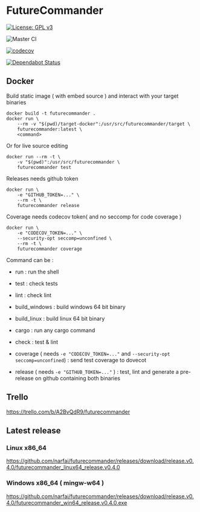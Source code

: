 # FutureCommander

[![License: GPL v3](https://img.shields.io/badge/License-GPLv3-blue.svg)](https://www.gnu.org/licenses/gpl-3.0)

![Master CI](https://github.com/actions/narfai/futurecommander/workflows/Latest/badge.svg)

[![codecov](https://codecov.io/gh/narfai/futurecommander/branch/master/graph/badge.svg)](https://codecov.io/gh/narfai/futurecommander)


[![Dependabot Status](https://api.dependabot.com/badges/status?host=github&repo=narfai/futurecommander)](https://dependabot.com)

## Docker

Build static image ( with embed source ) and interact with your target binaries

```
docker build -t futurecommander .
docker run \
    --rm -v "$(pwd)/target-docker":/usr/src/futurecommander/target \
    futurecommander:latest \
    <command>
```

Or for live source editing

```
docker run --rm -t \
    -v "$(pwd)":/usr/src/futurecommander \
    futurecommander test
```

Releases needs github token

```
docker run \
    -e "GITHUB_TOKEN=..." \
    --rm -t \
    futurecommander release
```

Coverage needs codecov token( and no seccomp for code coverage )

```
docker run \
    -e "CODECOV_TOKEN=..." \
    --security-opt seccomp=unconfined \
    --rm -t \
    futurecommander coverage
```

Command can be :

* run : run the shell

* test : check tests

* lint : check lint

* build_windows : build windows 64 bit binary

* build_linux : build linux 64 bit binary

* cargo : run any cargo command

* check : test & lint

* coverage ( needs `-e "CODECOV_TOKEN=..."` and `--security-opt seccomp=unconfined`) : send test coverage to dovecot

* release ( needs `-e "GITHUB_TOKEN=..."` ) : test, lint and generate a pre-release on github containing both binaries

## Trello

https://trello.com/b/A2BvQdR9/futurecommander

## Latest release

### Linux x86_64

https://github.com/narfai/futurecommander/releases/download/release.v0.4.0/futurecommander_linux64_release.v0.4.0

### Windows x86_64 ( mingw-w64 )

https://github.com/narfai/futurecommander/releases/download/release.v0.4.0/futurecommander_win64_release.v0.4.0.exe
